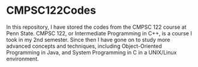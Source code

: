 # CMPSC122Codes
In this repository, I have stored the codes from the CMPSC 122 course at Penn State. CMPSC 122, or Intermediate Programming in C++, is a course I took in my 2nd semester. Since then I have gone on to study more advanced concepts and techniques, including Object-Oriented Programming in Java, and System Programming in C in a UNIX/Linux environment.

